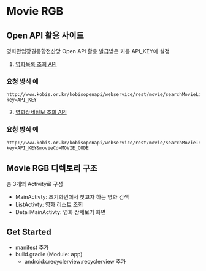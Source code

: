 # Movie RGB



## Open API 활용 사이트
영화관입장권통합전산망 Open API 활용
발급받은 키를 API_KEY에 설정



1. [영화목록 조회 API](http://www.kobis.or.kr/kobisopenapi/homepg/apiservice/searchServiceInfo.do)

### 요청 방식 예
```
http://www.kobis.or.kr/kobisopenapi/webservice/rest/movie/searchMovieList.xml?key=API_KEY
```



2. [영화상세정보 조회 API](http://www.kobis.or.kr/kobisopenapi/homepg/apiservice/searchServiceInfo.do)

### 요청 방식 예
```
http://www.kobis.or.kr/kobisopenapi/webservice/rest/movie/searchMovieInfo.xml?key=API_KEY&movieCd=MOVIE_CODE
```



## Movie RGB 디렉토리 구조
총 3개의 Activity로 구성
- MainActivty: 초기화면에서 찾고자 하는 영화 검색
- ListActivty: 영화 리스트 조회
- DetailMainActivty: 영화 상세보기 화면

## Get Started 
- manifest 추가
- build.gradle (Module: app)
  - androidx.recyclerview:recyclerview 추가

